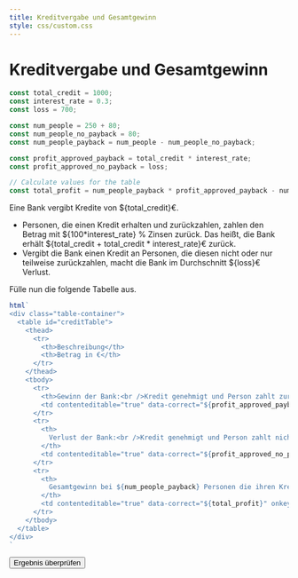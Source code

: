 ```yaml
---
title: Kreditvergabe und Gesamtgewinn
style: css/custom.css
---
```


# Kreditvergabe und Gesamtgewinn

```js
const total_credit = 1000;
const interest_rate = 0.3;
const loss = 700;

const num_people = 250 + 80;
const num_people_no_payback = 80;
const num_people_payback = num_people - num_people_no_payback;

const profit_approved_payback = total_credit * interest_rate;
const profit_approved_no_payback = loss;

// Calculate values for the table
const total_profit = num_people_payback * profit_approved_payback - num_people_no_payback * profit_approved_no_payback;
```

Eine Bank vergibt Kredite von ${total_credit}€.

- Personen, die einen Kredit erhalten und zurückzahlen, zahlen den Betrag mit ${100*interest_rate} \% Zinsen zurück. Das heißt, die Bank erhält ${total_credit + total_credit * interest_rate}€ zurück.
- Vergibt die Bank einen Kredit an Personen, die diesen nicht oder nur teilweise zurückzahlen, macht die Bank im Durchschnitt ${loss}€ Verlust.

<div class="tip" label="Aufgabe">Fülle nun die folgende Tabelle aus.</div>

```js
html`
<div class="table-container">
  <table id="creditTable">
    <thead>
      <tr>
        <th>Beschreibung</th>
        <th>Betrag in €</th>
      </tr>
    </thead>
    <tbody>
      <tr>
        <th>Gewinn der Bank:<br />Kredit genehmigt und Person zahlt zurück</th>
        <td contenteditable="true" data-correct="${profit_approved_payback}" onkeypress="return event.charCode >= 48 && event.charCode <= 57 || event.charCode === 45"></td>
      </tr>
      <tr>
        <th>
          Verlust der Bank:<br />Kredit genehmigt und Person zahlt nicht zurück
        </th>
        <td contenteditable="true" data-correct="${profit_approved_no_payback}" onkeypress="return event.charCode >= 48 && event.charCode <= 57 || event.charCode === 45"></td>
      </tr>
      <tr>
        <th>
          Gesamtgewinn bei ${num_people_payback} Personen die ihren Kredit zurückzahlen und ${num_people_no_payback} Personen die ihren Kredit nicht zurückzahlen
        </th>
        <td contenteditable="true" data-correct="${total_profit}" onkeypress="return event.charCode >= 48 && event.charCode <= 57 || event.charCode === 45"></td>
      </tr>
    </tbody>
  </table>
</div>
`
```

<button id="validateButton" class="btn btn-primary">Ergebnis überprüfen</button>

<script>
document.addEventListener('DOMContentLoaded', function() {
  const validateButton = document.getElementById('validateButton');
  
  validateButton.addEventListener('click', function() {
    document.querySelectorAll('#creditTable td[contenteditable]').forEach(cell => {
      const correctValue = parseInt(cell.getAttribute('data-correct'));
      const userValue = parseInt(cell.textContent.trim());
      
      if (isNaN(userValue)) {
        cell.style.backgroundColor = '#ffebee';  // Light red for invalid input
      } else if (userValue === correctValue) {
        cell.style.backgroundColor = '#e8f5e9';  // Light green for correct
      } else {
        cell.style.backgroundColor = '#ffebee';  // Light red for wrong answer
      }
    });
  });
});
</script>
